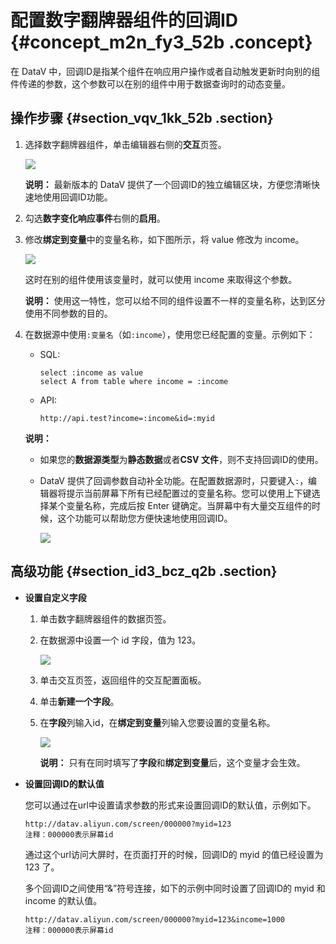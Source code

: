# 配置数字翻牌器组件的回调ID {#concept_m2n_fy3_52b .concept}

在 DataV 中，回调ID是指某个组件在响应用户操作或者自动触发更新时向别的组件传递的参数，这个参数可以在别的组件中用于数据查询时的动态变量。

## 操作步骤 {#section_vqv_1kk_52b .section}

1.  选择数字翻牌器组件，单击编辑器右侧的**交互**页签。

    ![](http://static-aliyun-doc.oss-cn-hangzhou.aliyuncs.com/assets/img/17483/15347468639296_zh-CN.png)

    **说明：** 最新版本的 DataV 提供了一个回调ID的独立编辑区块，方便您清晰快速地使用回调ID功能。

2.  勾选**数字变化响应事件**右侧的**启用**。
3.  修改**绑定到变量**中的变量名称，如下图所示，将 value 修改为 income。

    ![](http://static-aliyun-doc.oss-cn-hangzhou.aliyuncs.com/assets/img/17483/15347468639297_zh-CN.png)

    这时在别的组件使用该变量时，就可以使用 income 来取得这个参数。

    **说明：** 使用这一特性，您可以给不同的组件设置不一样的变量名称，达到区分使用不同参数的目的。

4.  在数据源中使用`:变量名`（如`:income`），使用您已经配置的变量。示例如下：

    -   SQL:

        ```
        select :income as value
        select A from table where income = :income
        ```

    -   API:

        ```
        http://api.test?income=:income&id=:myid
        ```

    **说明：** 

    -   如果您的**数据源类型**为**静态数据**或者**CSV 文件**，则不支持回调ID的使用。
    -   DataV 提供了回调参数自动补全功能。在配置数据源时，只要键入`:`，编辑器将提示当前屏幕下所有已经配置过的变量名称。您可以使用上下键选择某个变量名称，完成后按 Enter 键确定。当屏幕中有大量交互组件的时候，这个功能可以帮助您方便快速地使用回调ID。

        ![](http://static-aliyun-doc.oss-cn-hangzhou.aliyuncs.com/assets/img/17483/15347468639300_zh-CN.png)


## 高级功能 {#section_id3_bcz_q2b .section}

-   **设置自定义字段**

    1.  单击数字翻牌器组件的数据页签。
    2.  在数据源中设置一个 id 字段，值为 123。

        ![](http://static-aliyun-doc.oss-cn-hangzhou.aliyuncs.com/assets/img/17483/15347468639298_zh-CN.png)

    3.  单击交互页签，返回组件的交互配置面板。
    4.  单击**新建一个字段**。
    5.  在**字段**列输入id，在**绑定到变量**列输入您要设置的变量名称。

        ![](http://static-aliyun-doc.oss-cn-hangzhou.aliyuncs.com/assets/img/17483/15347468639299_zh-CN.png)

        **说明：** 只有在同时填写了**字段**和**绑定到变量**后，这个变量才会生效。

-   **设置回调ID的默认值**

    您可以通过在url中设置请求参数的形式来设置回调ID的默认值，示例如下。

    ```
    http://datav.aliyun.com/screen/000000?myid=123
    注释：000000表示屏幕id
    ```

    通过这个url访问大屏时，在页面打开的时候，回调ID的 myid 的值已经设置为 123 了。

    多个回调ID之间使用“&”符号连接，如下的示例中同时设置了回调ID的 myid 和 income 的默认值。

    ```
    http://datav.aliyun.com/screen/000000?myid=123&income=1000
    注释：000000表示屏幕id
    ```


